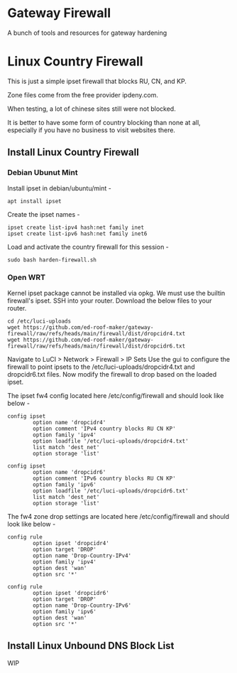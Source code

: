 # Gateway Firewall
A bunch of tools and resources for gateway hardening


# Linux Country Firewall
This is just a simple ipset firewall that blocks RU, CN, and KP.

Zone files come from the free provider ipdeny.com.

When testing, a lot of chinese sites still were not blocked.

It is better to have some form of country blocking than none at all, especially if you have no business to visit websites there.

## Install Linux Country Firewall
### Debian Ubunut Mint
Install ipset in debian/ubuntu/mint -
```
apt install ipset
```
Create the ipset names -
```
ipset create list-ipv4 hash:net family inet
ipset create list-ipv6 hash:net family inet6
```
Load and activate the country firewall for this session -
```
sudo bash harden-firewall.sh
```
### Open WRT
Kernel ipset package cannot be installed via opkg.
We must use the builtin firewall's ipset.
SSH into your router.
Download the below files to your router.
```
cd /etc/luci-uploads
wget https://github.com/ed-roof-maker/gateway-firewall/raw/refs/heads/main/firewall/dist/dropcidr4.txt
wget https://github.com/ed-roof-maker/gateway-firewall/raw/refs/heads/main/firewall/dist/dropcidr6.txt
```
Navigate to LuCI > Network > Firewall > IP Sets
Use the gui to configure the firewall to point ipsets to the /etc/luci-uploads/dropcidr4.txt and dropcidr6.txt files.
Now modify the firewall to drop based on the loaded ipset.

The ipset fw4 config located here /etc/config/firewall and should look like below -
```
config ipset                                             
        option name 'dropcidr4'                          
        option comment 'IPv4 country blocks RU CN KP'    
        option family 'ipv4'                             
        option loadfile '/etc/luci-uploads/dropcidr4.txt'
        list match 'dest_net'                            
        option storage 'list'                            
                                                         
config ipset                                             
        option name 'dropcidr6'                          
        option comment 'IPv6 country blocks RU CN KP'    
        option family 'ipv6'                             
        option loadfile '/etc/luci-uploads/dropcidr6.txt'
        list match 'dest_net'                            
        option storage 'list' 
```

The fw4 zone drop settings are located here /etc/config/firewall and should look like below -
```
config rule                                              
        option ipset 'dropcidr4'                         
        option target 'DROP'                             
        option name 'Drop-Country-IPv4'                  
        option family 'ipv4'                             
        option dest 'wan'                                
        option src '*'                                   
                                                         
config rule                                              
        option ipset 'dropcidr6'                         
        option target 'DROP'                             
        option name 'Drop-Country-IPv6'                  
        option family 'ipv6'                             
        option dest 'wan'                                
        option src '*'                                   
```

## Install Linux Unbound DNS Block List
WIP






